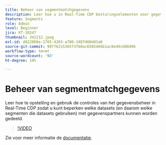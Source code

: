 ```yaml
---
title: Beheer van segmentmatchgegevens
description: Leer hoe u in Real-Time CDP besturingselementen voor gegevensbeheer instelt en gebruikt, zodat u kunt beperken welke gegevenssets (en dus welke segmenten die gegevensset gebruiken... (Beschrijvingen moeten tussen 60 en 160 tekens lang zijn)
feature: Segments
role: Admin
level: Beginner
jira: KT-10247
thumbnail: 342212.jpeg
exl-id: d822868e-1765-4203-a700-3487460dd3a0
source-git-commit: 90f7621536573f60ac6585404b1ac0e49cb08496
workflow-type: tm+mt
source-wordcount: '93'
ht-degree: 10%

---
```


# Beheer van segmentmatchgegevens

Leer hoe te opstelling en gebruik de controles van het gegevensbeheer in Real-Time CDP zodat u kunt beperken welke datasets (en daarom welke segmenten die datasets gebruiken) met gegevenspartners kunnen worden gedeeld.

>[!VIDEO](https://video.tv.adobe.com/v/342212/?quality=12&learn=on)

Zie voor meer informatie de [documentatie](https://experienceleague.adobe.com/docs/experience-platform/segmentation/ui/segment-match/overview.html?lang=nl).

